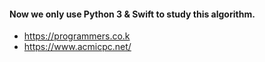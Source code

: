 #### Now we only use Python 3 & Swift to study this algorithm.

- https://programmers.co.k
- https://www.acmicpc.net/
